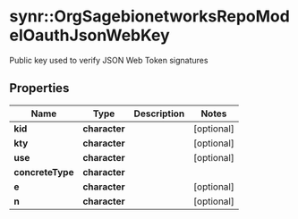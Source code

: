 # synr::OrgSagebionetworksRepoModelOauthJsonWebKey

Public key used to verify JSON Web Token signatures

## Properties
Name | Type | Description | Notes
------------ | ------------- | ------------- | -------------
**kid** | **character** |  | [optional] 
**kty** | **character** |  | [optional] 
**use** | **character** |  | [optional] 
**concreteType** | **character** |  | 
**e** | **character** |  | [optional] 
**n** | **character** |  | [optional] 


